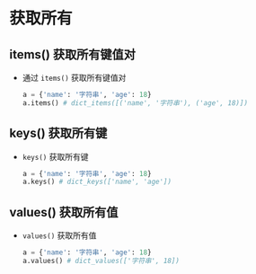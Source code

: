 # 获取所有

## items() 获取所有键值对

+ 通过 `items()` 获取所有键值对

  ```py
  a = {'name': '字符串', 'age': 18}
  a.items() # dict_items([('name', '字符串'), ('age', 18)])
  ```

## keys() 获取所有键

+ `keys()` 获取所有键

  ```py
  a = {'name': '字符串', 'age': 18}
  a.keys() # dict_keys(['name', 'age'])
  ```

## values() 获取所有值

+ `values()` 获取所有值

  ```py
  a = {'name': '字符串', 'age': 18}
  a.values() # dict_values(['字符串', 18])
  ```
